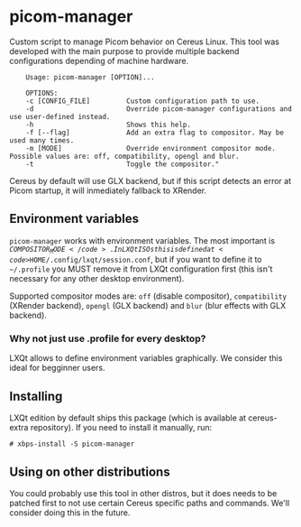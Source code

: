 # picom-manager
Custom script to manage Picom behavior on Cereus Linux.
This tool was developed with the main purpose to provide multiple backend configurations depending of machine hardware. 

        Usage: picom-manager [OPTION]...

        OPTIONS:
        -c [CONFIG_FILE]         Custom configuration path to use.
        -d                       Override picom-manager configurations and use user-defined instead.
        -h                       Shows this help.
        -f [--flag]              Add an extra flag to compositor. May be used many times.
        -m [MODE]                Override environment compositor mode. Possible values are: off, compatibility, opengl and blur.
        -t                       Toggle the compositor."

Cereus by default will use GLX backend, but if this script detects an error at Picom startup, it will inmediately fallback to XRender.

## Environment variables

<code>picom-manager</code> works with environment variables. The most important is <code>$COMPOSITOR_MODE</code>. In LXQt ISOs this is defined at <code>$HOME/.config/lxqt/session.conf</code>, but if you want to define it to <code>~/.profile</code> you MUST remove it from LXQt configuration first (this isn't necessary for any other desktop environment). 

Supported compositor modes are: <code>off</code> (disable compositor), <code>compatibility</code> (XRender backend), <code>opengl</code> (GLX backend) and <code>blur</code> (blur effects with GLX backend).

### Why not just use .profile for every desktop?

LXQt allows to define environment variables graphically. We consider this ideal for begginner users.

## Installing

LXQt edition by default ships this package (which is available at cereus-extra repository). If you need to install it manually, run:

    # xbps-install -S picom-manager

## Using on other distributions

You could probably use this tool in other distros, but it does needs to be patched first to not use certain Cereus specific paths and commands. We'll consider doing this in the future.
